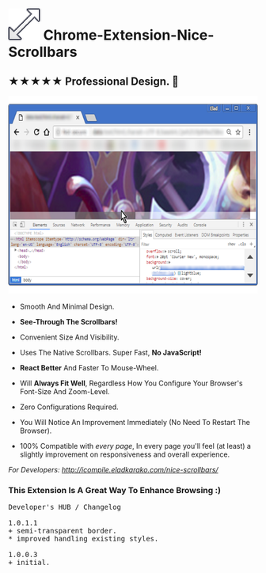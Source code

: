 <h1><img src="resources/icon.png" height="64" width="64"/> Chrome-Extension-Nice-Scrollbars</h1>

<h2>★★★★★ Professional Design. 👔︎</h2>

<img height="400" width="640" src="resources/screenshot_1.png"/>

- Smooth And Minimal Design.

- <strong>See-Through The Scrollbars!</strong>
- Convenient Size And Visibility.
- Uses The Native Scrollbars. Super Fast, <strong>No JavaScript!</strong>
- <strong>React Better</strong> And Faster To Mouse-Wheel.
- Will <strong>Always Fit Well</strong>, Regardless How You Configure Your Browser's Font-Size And Zoom-Level.

- Zero Configurations Required.
- You Will Notice An Improvement Immediately (No Need To Restart The Browser).
- 100% Compatible with *every page*, In every page you'll feel (at least) a slightly improvement on responsiveness and overall experience.

<em>For Developers: <a href="http://icompile.eladkarako.com/nice-scrollbars/">http://icompile.eladkarako.com/nice-scrollbars/</a></em>


<h3>This Extension Is A Great Way To Enhance Browsing :)</h3>

<pre>
Developer's HUB / Changelog

1.0.1.1
+ semi-transparent border.
* improved handling existing styles.

1.0.0.3
+ initial.
</pre>

<!-- <a href="https://paypal.me/e1adkarak0"><img src="https://www.paypalobjects.com/webstatic/mktg/Logo/pp-logo-100px.png" alt="PayPal Donation"></a> -->